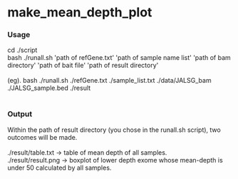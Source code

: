 # make_mean_depth_plot

<h3>Usage</h3>
cd ./script<br>
bash ./runall.sh 'path of refGene.txt' 'path of sample name list' 'path of bam directory' 'path of bait file' 'path of result directory'<br>

<br>
(eg). bash ./runall.sh ./refGene.txt ./sample_list.txt ./data/JALSG_bam ./JALSG_sample.bed ./result

<br>
<br>

<h3>Output</h3>
Within the path of result directory (you chose in the runall.sh script), two outcomes will be made.<br><br>
./result/table.txt -> table of mean depth of all samples.<br>
./result/result.png -> boxplot of lower depth exome whose mean-depth is under 50 calculated by all samples.<br>

